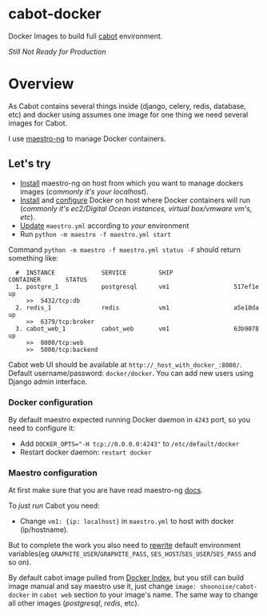 cabot-docker
============

Docker Images to build full [cabot](https://github.com/arachnys/cabot) environment.

*Still Not Ready for Production*

Overview
============

As Cabot contains several things inside (django, celery, redis, database, etc) and docker using assumes one image for one thing we need several images for Cabot.

I use [maestro-ng](https://github.com/signalfuse/maestro-ng) to manage Docker containers.

Let's try
------------

- [Install](https://github.com/signalfuse/maestro-ng#installation) maestro-ng on host from which you want to manage dockers images (*commonly it's your localhost*).
- [Install](http://docs.docker.io/installation/#installation) and [configure](#docker_conf) Docker on host where Docker containers will run (*commonly it's ec2/Digital Ocean instances, virtual box/vmware vm's, etc*).
- [Update](#maestro_conf) `maestro.yml` according to *your* environment
- Run `python -m maestro -f maestro.yml start`

Command `python -m maestro -f maestro.yml status -F` should return something like:

```
  #  INSTANCE             SERVICE         SHIP                 CONTAINER       STATUS
  1. postgre_1            postgresql      vm1                  517ef1e         up
     >>  5432/tcp:db
  2. redis_1              redis           vm1                  a5e10da         up
     >>  6379/tcp:broker
  3. cabot_web_1          cabot_web       vm1                  63b9078         up
     >>  8000/tcp:web
     >>  5000/tcp:backend
```

Cabot web UI should be available at `http://_host_with_docker_:8000/`.
Default username/password: `docker/docker`. You can add new users using Django admin interface.

### <a name="docker_conf"></a>Docker configuration

By default maestro expected running Docker daemon in `4243` port, so you need to configure it:

* Add `DOCKER_OPTS="-H tcp://0.0.0.0:4243"` to `/etc/default/docker`
* Restart docker daemon: `restart docker`

### <a name="maestro_conf"></a>Maestro configuration

At first make sure that you are have read maestro-ng [docs](https://github.com/signalfuse/maestro-ng#orchestration).

To *just run* Cabot you need:
* Change `vm1: {ip: localhost}` in `maestro.yml` to host with docker (ip/hostname).

But to complete the work you also need to [rewrite](https://github.com/signalfuse/maestro-ng#passing-extra-environment-variables) default environment variables(eg `GRAPHITE_USER`/`GRAPHITE_PASS`, `SES_HOST`/`SES_USER`/`SES_PASS` and so on).

By default cabot image pulled from [Docker Index](https://index.docker.io/u/shoonoise/cabot-docker/), but you still can build image manual and say maestro use it, just change `image: shoonoise/cabot-docker` in `cabot web` section to your image's name. 
The same way to change all other images (*postgresql*, *redis*, etc).
